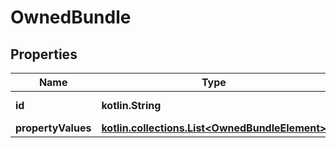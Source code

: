 
# OwnedBundle

## Properties
Name | Type | Description | Notes
------------ | ------------- | ------------- | -------------
**id** | **kotlin.String** |  |  [optional] [readonly]
**propertyValues** | [**kotlin.collections.List&lt;OwnedBundleElement&gt;**](OwnedBundleElement.md) |  |  [optional]



